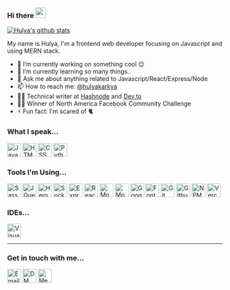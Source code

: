 ### Hi there <a href="https://hulya.netlify.app/"><img src="https://media.giphy.com/media/hvRJCLFzcasrR4ia7z/giphy.gif" width="25px"></a>

[![Hulya's github stats](https://github-readme-stats.vercel.app/api?username=hulyak&show_icons=true&theme=radical&hide=stars)](https://github.com/hulyak/)


My name is Hulya, I'm a frontend web developer focusing on Javascript and using MERN stack.

- 🔭 I’m currently working on something cool :wink:
- 🌱 I’m currently learning so many things..
- 💬 Ask me about anything related to Javascript/React/Express/Node
- 📫 How to reach me: [@hulyakarkya](https://twitter.com/hulyakarkya)
- 👩‍💻 Technical writer at [Hashnode](https://hulyakarakaya.hashnode.dev/) and [Dev.to](https://dev.to/hulyakarakaya)
- ✌🏻 Winner of North America Facebook Community Challenge
- ⚡ Fun fact: I'm scared of 🐈

### What I speak...

<p>
  <img src='https://img.stackshare.io/service/1209/javascript.jpeg' width='32' title='JavaScript'>
  <img src='https://img.stackshare.io/service/2538/kEpgHiC9.png' width='32' title='HTML'>
  <img src='https://img.stackshare.io/service/6727/css.png' width='32' title='CSS'>
  <img src='https://img.stackshare.io/service/993/pUBY5pVj.png' width='32' title='Python'>

</p>

### Tools I'm Using...

<p>
  <img src='https://img.stackshare.io/service/1171/jCR2zNJV.png' width='32' title='Sass'>
  <img src='https://img.stackshare.io/service/1021/lxEKmMnB_400x400.jpg' width='32' title='JQuery'>
  <img src='https://img.stackshare.io/service/133/3wgIDj3j.png' width='32' title='Heroku'>
  <img src='https://img.stackshare.io/service/1161/vI0ZZlhZ_400x400.png' width='32' title='Socket.IO'>
  <img src='https://img.stackshare.io/service/1163/hashtag.png' width='32' title='ExpressJS'>
  <img src='https://img.stackshare.io/service/1020/OYIaJ1KK.png' width='32' title='React'>
  <img src='https://img.stackshare.io/service/1030/leaf-360x360.png' width='32' title='MongoDB'>
  <img src='https://img.stackshare.io/service/1231/0TXzZU7W_400x400.jpg' width='32' title='Mongoose'>
<!--   <img src='https://img.stackshare.io/service/683/sBsvBbjY.png' width='32' title='Github Pages'> -->
  <img src='https://img.stackshare.io/service/64/cU74ahCn_400x400.jpg' width='32' title='Google Analytics'>
  <img src='https://img.stackshare.io/service/3244/1_Mr1Fy00XjPGNf1Kkp_hWtw_2x.png' width='32' title='Font Awesome'>
<!--   <img src='https://img.stackshare.io/service/2652/ZWREQYdH_400x400.jpg' width='32' title='Google Fonts'> -->
  <img src='https://img.stackshare.io/service/1046/git.png' width='32' title='Git'>
  <img src='https://img.stackshare.io/service/27/sBsvBbjY.png' width='32' title='Github'>
  <img src='https://img.stackshare.io/service/1120/lejvzrnlpb308aftn31u.png' width='32' title='NPM'>
  <img src='https://img.stackshare.io/service/7618/bHjpwZem_400x400.png' width='32' title='Vercel'>
<!--   <img src='https://img.stackshare.io/service/2748/lV55uZMx.png' width='32' title='Netlify'> -->
</p>

### IDEs...

<p>
  <img src='https://img.stackshare.io/service/4202/Visual_Studio_Code_logo.png' width='32' title='Visual Studio Code'>
</p>

<hr>

### Get in touch with me...

[<img src='https://image.flaticon.com/icons/svg/2965/2965306.svg' width='32' title='Email Me!'>](mailto://hulyakarakayaa06@gmail.com)
[<img src='https://image.flaticon.com/icons/svg/1409/1409937.svg' width='32' title='DM Me!'>](https://twitter.com/hulyakarakayaa)
[<img src='https://image.flaticon.com/icons/svg/1409/1409945.svg' width='32' title='Message Me!'>](https://www.linkedin.com/in/hulya-karakaya/)

